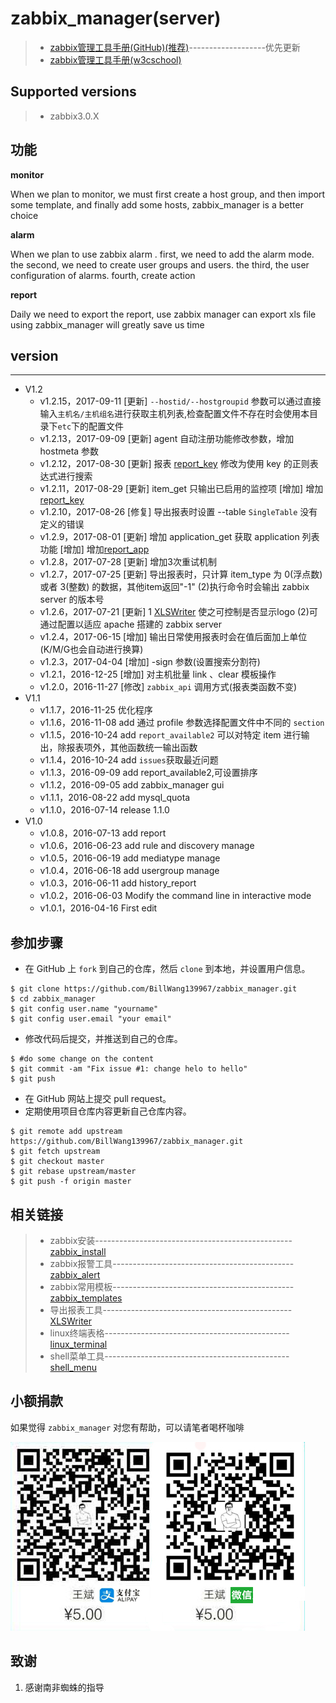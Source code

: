 # zabbix_manager(server)

> * [zabbix管理工具手册(GitHub)(推荐)](https://github.com/BillWang139967/zabbix_manager/wiki)-------------------优先更新
> * [zabbix管理工具手册(w3cschool)](http://www.w3cschool.cn/zabbix_manager/)

## Supported versions

> * zabbix3.0.X

## 功能

**monitor**

When we plan to monitor, we must first create a host group, and then import some template, and finally add some hosts, zabbix_manager is a better choice

**alarm**

When we plan to use zabbix alarm . 
first, we need to add the alarm mode. 
the second, we need to create user groups and users.
the third, the user configuration of alarms. 
fourth, create action

**report**

Daily we need to export the report, use zabbix manager can export xls file using zabbix_manager will greatly save us time

## version
----
* V1.2
    * v1.2.15，2017-09-11 [更新] `--hostid/--hostgroupid` 参数可以通过直接输入`主机名/主机组名`进行获取主机列表,检查配置文件不存在时会使用本目录下`etc`下的配置文件
    * v1.2.13，2017-09-09 [更新] agent 自动注册功能修改参数，增加 hostmeta 参数
    * v1.2.12，2017-08-30 [更新] 报表 [report_key](https://github.com/BillWang139967/zabbix_manager/wiki/app_report_key) 修改为使用 key 的正则表达式进行搜索
    * v1.2.11，2017-08-29 [更新] item_get 只输出已启用的监控项 [增加] 增加 [report_key](https://github.com/BillWang139967/zabbix_manager/wiki/app_report_key)
    * v1.2.10，2017-08-26 [修复] 导出报表时设置 --table `SingleTable` 没有定义的错误
    * v1.2.9，2017-08-01  [更新] 增加 application_get 获取 application 列表功能 [增加] 增加[report_app](https://github.com/BillWang139967/zabbix_manager/wiki/app_report_app)
    * v1.2.8，2017-07-28  [更新] 增加3次重试机制
    * v1.2.7，2017-07-25  [更新] 导出报表时，只计算 item_type 为 0(浮点数) 或者 3(整数) 的数据，其他item返回"-1" (2)执行命令时会输出 zabbix server 的版本号
    * v1.2.6，2017-07-21  [更新] 1 [XLSWriter](https://github.com/BillWang139967/XLSWriter) 使之可控制是否显示logo (2)可通过配置以适应 apache 搭建的 zabbix server
    * v1.2.4，2017-06-15  [增加] 输出日常使用报表时会在值后面加上单位(K/M/G也会自动进行换算)
    * v1.2.3，2017-04-04  [增加] -sign 参数(设置搜索分割符)
    * v1.2.1，2016-12-25  [增加] 对主机批量 link 、clear 模板操作
    * v1.2.0，2016-11-27  [修改] `zabbix_api` 调用方式(报表类函数不变)
* V1.1
    * v1.1.7，2016-11-25 优化程序
    * v1.1.6，2016-11-08 add 通过 profile 参数选择配置文件中不同的 `section`
    * v1.1.5，2016-10-24 add `report_available2` 可以对特定 item 进行输出，除报表项外，其他函数统一输出函数
    * v1.1.4，2016-10-24 add `issues`获取最近问题
    * v1.1.3，2016-09-09 add report_available2,可设置排序
    * v1.1.2，2016-09-05 add zabbix_manager gui
    * v1.1.1，2016-08-22 add mysql_quota
    * v1.1.0，2016-07-14 release 1.1.0
* V1.0
    * v1.0.8，2016-07-13 add report
    * v1.0.6，2016-06-23 add rule and discovery manage
    * v1.0.5，2016-06-19 add mediatype manage
    * v1.0.4，2016-06-18 add usergroup manage
    * v1.0.3，2016-06-11 add history_report
    * v1.0.2，2016-06-03 Modify the command line in interactive mode
    * v1.0.1，2016-04-16 First edit

## 参加步骤

* 在 GitHub 上 `fork` 到自己的仓库，然后 `clone` 到本地，并设置用户信息。
```
$ git clone https://github.com/BillWang139967/zabbix_manager.git
$ cd zabbix_manager
$ git config user.name "yourname"
$ git config user.email "your email"
```
* 修改代码后提交，并推送到自己的仓库。
```
$ #do some change on the content
$ git commit -am "Fix issue #1: change helo to hello"
$ git push
```
* 在 GitHub 网站上提交 pull request。
* 定期使用项目仓库内容更新自己仓库内容。
```
$ git remote add upstream https://github.com/BillWang139967/zabbix_manager.git
$ git fetch upstream
$ git checkout master
$ git rebase upstream/master
$ git push -f origin master
```
## 相关链接

> * zabbix安装-------------------------------------------------[zabbix_install](https://github.com/BillWang139967/zabbix_install)
> * zabbix报警工具---------------------------------------------[zabbix_alert](https://github.com/BillWang139967/zabbix_alert)
> * zabbix常用模板---------------------------------------------[zabbix_templates](https://github.com/BillWang139967/zabbix_templates)
> * 导出报表工具-----------------------------------------------[XLSWriter](https://github.com/BillWang139967/XLSWriter)
> * linux终端表格----------------------------------------------[linux_terminal](https://github.com/BillWang139967/linux_terminal)
> * shell菜单工具----------------------------------------------[shell_menu](https://github.com/BillWang139967/shell_menu)

## 小额捐款

如果觉得 `zabbix_manager` 对您有帮助，可以请笔者喝杯咖啡

![Screenshot](images/5.jpg)

## 致谢

1. 感谢南非蜘蛛的指导
